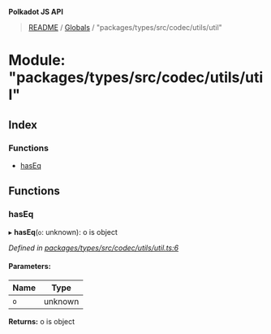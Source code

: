 **Polkadot JS API**

> [README](../README.md) / [Globals](../globals.md) / "packages/types/src/codec/utils/util"

# Module: "packages/types/src/codec/utils/util"

## Index

### Functions

* [hasEq](_packages_types_src_codec_utils_util_.md#haseq)

## Functions

### hasEq

▸ **hasEq**(`o`: unknown): o is object

*Defined in [packages/types/src/codec/utils/util.ts:6](https://github.com/polkadot-js/api/blob/ee6b6da02/packages/types/src/codec/utils/util.ts#L6)*

#### Parameters:

Name | Type |
------ | ------ |
`o` | unknown |

**Returns:** o is object
